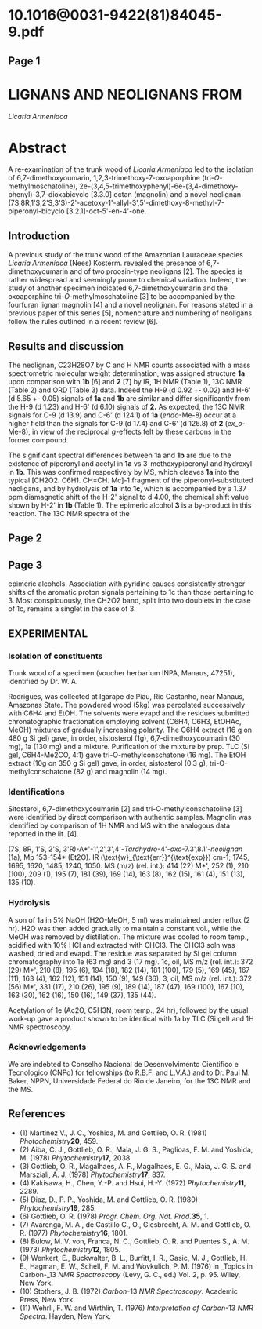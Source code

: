 # 10.1016@0031-9422(81)84045-9.pdf

## Page 1



# LIGNANS AND NEOLIGNANS FROM

_Licaria Armeniaca_

# Abstract

A re-examination of the trunk wood of _Licaria Armeniaca_ led to the isolation of 6,7-dimethoxyoumarin, 1,2,3-trimethoxy-7-oxoaporphine (tri-_O_-methylmoschatoline), 2e-(3,4,5-trimethoxyphenyl)-6e-(3,4-dimethoxy-phenyl)-3,7-dioxabicyclo [3.3.0] octan (magnolin) and a novel neolignan (7S,8R,1'S,2'S,3'S)-2'-acetoxy-1'-allyl-3',5'-dimethoxy-8-methyl-7-piperonyl-bicyclo [3.2.1]-oct-5'-en-4'-one.

## Introduction

A previous study of the trunk wood of the Amazonian Lauraceae species _Licaria Armeniaca_ (Nees) Kosterm. revealed the presence of 6,7-dimethoxyoumarin and of two proosin-type neoligans [2]. The species is rather widespread and seemingly prone to chemical variation. Indeed, the study of another specimen indicated 6,7-dimethoxyoumarin and the oxoaporphine tri-_O_-methylmoschatoline [3] to be accompanied by the fourfuran lignan magnolin [4] and a novel neolignan. For reasons stated in a previous paper of this series [5], nomenclature and numbering of neoligans follow the rules outlined in a recent review [6].

## Results and discussion

The neolignan, C23H28O7 by C and H NMR counts associated with a mass spectrometric molecular weight determination, was assigned structure **1a** upon comparison with **1b** [6] and **2** [7] by IR, 1H NMR (Table 1), 13C NMR (Table 2) and ORD (Table 3) data. Indeed the H-9 (d 0.92 +- 0.02) and H-6' (d 5.65 +- 0.05) signals of **1a** and **1b** are similar and differ significantly from the H-9 (d 1.23) and H-6' (d 6.10) signals of **2.** As expected, the 13C NMR signals for C-9 (d 13.9) and C-6' (d 124.1) of **1a** (_endo_-Me-8) occur at a higher field than the signals for C-9 (d 17.4) and C-6' (d 126.8) of **2** (_ex_o_-Me-8), in view of the reciprocal _g_-effects felt by these carbons in the former compound.

The significant spectral differences between **1a** and **1b** are due to the existence of piperonyl and acetyl in **1a** vs 3-methoxypiperonyl and hydroxyl in **1b**. This was confirmed respectively by MS, which cleaves **1a** into the typical [CH2O2. C6H1. CH=CH. Mc]-1 fragment of the piperonyl-substituted neoligans, and by hydrolysis of **1a** into **1c**, which is accompanied by a 1.37 ppm diamagnetic shift of the H-2' signal to d 4.00, the chemical shift value shown by H-2' in **1b** (Table 1). The epimeric alcohol **3** is a by-product in this reaction. The 13C NMR spectra of the

## Page 2



## Page 3

epimeric alcohols. Association with pyridine causes consistently stronger shifts of the aromatic proton signals pertaining to 1c than those pertaining to 3. Most conspicuously, the CH2O2 band, split into two doublets in the case of 1c, remains a singlet in the case of 3.

## EXPERIMENTAL

### Isolation of constituents

Trunk wood of a specimen (voucher herbarium INPA, Manaus, 47251), identified by Dr. W. A.

Rodrigues, was collected at Igarape de Piau, Rio Castanho, near Manaus, Amazonas State. The powdered wood (5kg) was percolated successively with C6H4 and EtOH. The solvents were evapd and the residues submitted chronatographic fractionation employing solvent (C6H4, C6H3, EtOHAc, MeOH) mixtures of gradually increasing polarity. The C6H4 extract (16 g on 480 g Si gel) gave, in order, sistosterol (1g), 6,7-dimethoxycoumarin (30 mg), 1a (130 mg) and a mixture. Purification of the mixture by prep. TLC (Si gel, C6H4-Me2CO, 4:1) gave tri-O-methylconschatone (16 mg). The EtOH extract (10g on 350 g Si gel) gave, in order, sistosterol (0.3 g), tri-O-methylconschatone (82 g) and magnolin (14 mg).

### Identifications

Sitosterol, 6,7-dimethoxycoumarin [2] and tri-O-methylconschatoline [3] were identified by direct comparison with authentic samples. Magnolin was identified by comparison of 1H NMR and MS with the analogous data reported in the lit. [4].

(7S, 8R, 1'S, 2'S, 3'R)-A*'-1',2',3',4'-_Tardhydro_-4'-_oxo_-7.3',8.1'-_neolignan_ (1a), Mp 153-154* (Et2O). IR \(\text{w}_{\text{err}}^{\text{exp}}\) cm-1; 1745, 1695, 1620, 1485, 1240, 1050. MS \(m/z\) (rel. int.): 414 (22) M*', 252 (1), 210 (100), 209 (1), 195 (7), 181 (39), 169 (14), 163 (8), 162 (15), 161 (4), 151 (13), 135 (10).

### Hydrolysis

A son of 1a in 5% NaOH (H2O-MeOH, 5 ml) was maintained under reflux (2 hr). H2O was then added gradually to maintain a constant vol., while the MeOH was removed by distillation. The mixture was cooled to room temp., acidified with 10% HCl and extracted with CHCl3. The CHCl3 soln was washed, dried and evapd. The residue was separated by Si gel column chromatography into 1e (63 mg) and 3 (17 mg). 1c, oil, MS m/z (rel. int.): 372 (29) M*', 210 (8), 195 (6), 194 (18), 182 (14), 181 (100), 179 (5), 169 (45), 167 (11), 163 (4), 162 (12), 151 (14), 150 (9), 149 (36), 3, oil, MS m/z (rel. int.): 372 (56) M*', 331 (17), 210 (26), 195 (9), 189 (14), 187 (47), 169 (100), 167 (10), 163 (30), 162 (16), 150 (16), 149 (37), 135 (44).

Acetylation of 1e (Ac2O, C5H3N, room temp., 24 hr), followed by the usual work-up gave a product shown to be identical with 1a by TLC (Si gel) and 1H NMR spectroscopy.

### Acknowledgements

We are indebted to Conselho Nacional de Desenvolvimento Cientifico e Tecnologico (CNPq) for fellowships (to R.B.F. and L.V.A.) and to Dr. Paul M. Baker, NPPN, Universidade Federal do Rio de Janeiro, for the 13C NMR and the MS.

## References

* (1) Martinez V., J. C., Yoshida, M. and Gottlieb, O. R. (1981) _Photochemistry_**20**, 459.
* (2) Aiba, C. J., Gottlieb, O. R., Maia, J. G. S., Paglioas, F. M. and Yoshida, M. (1978) _Phytochemistry_**17**, 2038.
* (3) Gottlieb, O. R., Magalhaes, A. F., Magalhaes, E. G., Maia, J. G. S. and Marsziali, A. J. (1978) _Phytochemistry_**17**, 837.
* (4) Kakisawa, H., Chen, Y.-P. and Hsui, H.-Y. (1972) _Phytochemistry_**11**, 2289.
* (5) Diaz, D., P. P., Yoshida, M. and Gottlieb, O. R. (1980) _Phytochemistry_**19**, 285.
* (6) Gottlieb, O. R. (1978) _Progr. Chem. Org. Nat. Prod._**35**, 1.
* (7) Avarenga, M. A., de Castillo C., O., Giesbrecht, A. M. and Gottlieb, O. R. (1977) _Phytochemistry_**16**, 1801.
* (8) Bulow, M. V. von, Franca, N. C., Gottlieb, O. R. and Puentes S., A. M. (1973) _Phytochemistry_**12**, 1805.
* (9) Wenkert, E., Buckwalter, B. L., Burfitt, I. R., Gasic, M. J., Gottlieb, H. E., Hagman, E. W., Schell, F. M. and Wovkulich, P. M. (1976) in _Topics in Carbon-_13 _NMR Spectroscopy_ (Levy, G. C., ed.) Vol. 2, p. 95. Wiley, New York.
* (10) Stothers, J. B. (1972) _Carbon_-13 _NMR Spectroscopy_. Academic Press, New York.
* (11) Wehrli, F. W. and Wirthlin, T. (1976) _Interpretation of Carbon_-13 _NMR Spectra_. Hayden, New York.



